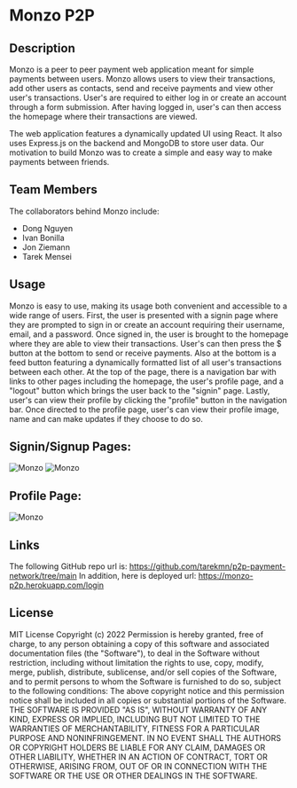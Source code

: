 # Monzo P2P

## Description

Monzo is a peer to peer payment web application meant for simple payments between users. Monzo allows users to view their transactions, add other users as contacts, send and receive payments and view other user's transactions. User's are required to either log in or create an account through a form submission. After having logged in, user's can then access the homepage where their transactions are viewed.

The web application features a dynamically updated UI using React. It also uses Express.js on the backend and MongoDB to store user data. Our motivation to build Monzo was to create a simple and easy way to make payments between friends.

## Team Members

The collaborators behind Monzo include:

- Dong Nguyen
- Ivan Bonilla
- Jon Ziemann
- Tarek Mensei

## Usage

Monzo is easy to use, making its usage both convenient and accessible to a wide range of users. First, the user is presented with a signin page where they are prompted to sign in or create an account requiring their username, email, and a password. Once signed in, the user is brought to the homepage where they are able to view their transactions. User's can then press the $ button at the bottom to send or receive payments. Also at the bottom is a feed button featuring a dynamically formatted list of all user's transactions between each other. At the top of the page, there is a navigation bar with links to other pages including the homepage, the user's profile page, and a "logout" button which brings the user back to the "signin" page. Lastly, user's can view their profile by clicking the "profile" button in the navigation bar. Once directed to the profile page, user's can view their profile image, name and can make updates if they choose to do so.

## Signin/Signup Pages:

![Monzo]()
![Monzo]()

## Profile Page:

![Monzo]()

## Links

The following GitHub repo url is:
https://github.com/tarekmn/p2p-payment-network/tree/main
In addition, here is deployed url:
https://monzo-p2p.herokuapp.com/login

## License

MIT License
Copyright (c) 2022
Permission is hereby granted, free of charge, to any person obtaining a copy
of this software and associated documentation files (the "Software"), to deal
in the Software without restriction, including without limitation the rights
to use, copy, modify, merge, publish, distribute, sublicense, and/or sell
copies of the Software, and to permit persons to whom the Software is
furnished to do so, subject to the following conditions:
The above copyright notice and this permission notice shall be included in all
copies or substantial portions of the Software.
THE SOFTWARE IS PROVIDED "AS IS", WITHOUT WARRANTY OF ANY KIND, EXPRESS OR
IMPLIED, INCLUDING BUT NOT LIMITED TO THE WARRANTIES OF MERCHANTABILITY,
FITNESS FOR A PARTICULAR PURPOSE AND NONINFRINGEMENT. IN NO EVENT SHALL THE
AUTHORS OR COPYRIGHT HOLDERS BE LIABLE FOR ANY CLAIM, DAMAGES OR OTHER
LIABILITY, WHETHER IN AN ACTION OF CONTRACT, TORT OR OTHERWISE, ARISING FROM,
OUT OF OR IN CONNECTION WITH THE SOFTWARE OR THE USE OR OTHER DEALINGS IN THE
SOFTWARE.
